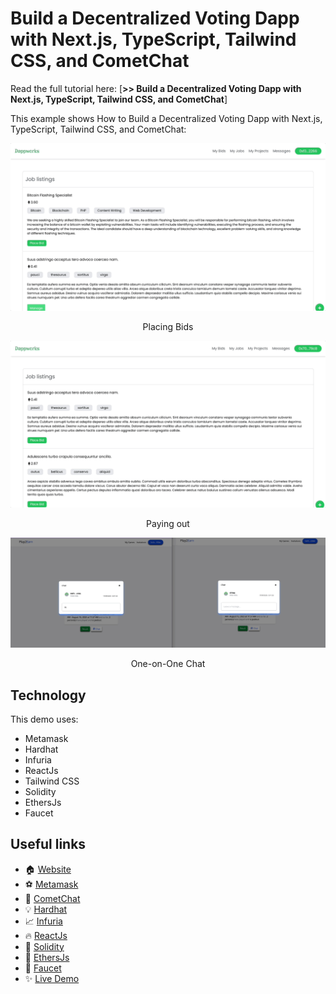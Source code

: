 # Build a Decentralized Voting Dapp with Next.js, TypeScript, Tailwind CSS, and CometChat

Read the full tutorial here: [**>> Build a Decentralized Voting Dapp with Next.js, TypeScript, Tailwind CSS, and CometChat**]

This example shows How to Build a Decentralized Voting Dapp with Next.js, TypeScript, Tailwind CSS, and CometChat:

![Placing Bids](./screenshots/0.gif)

<center><figcaption>Placing Bids</figcaption></center>

![Paying out](./screenshots/1.gif)

<center><figcaption>Paying out</figcaption></center>

![One-on-One Chat](./screenshots/3.gif)

<center><figcaption>One-on-One Chat</figcaption></center>

## Technology

This demo uses:

- Metamask
- Hardhat
- Infuria
- ReactJs
- Tailwind CSS
- Solidity
- EthersJs
- Faucet

## Useful links

- 🏠 [Website](https://dappmentors.org/)
- ⚽ [Metamask](https://metamask.io/)
- 🚀 [CometChat](https://try.cometchat.com/oj0s7hrm5v78)
- 💡 [Hardhat](https://hardhat.org/)
- 📈 [Infuria](https://infura.io/)
- 🔥 [ReactJs](https://reactjs.org/)
- 🐻 [Solidity](https://soliditylang.org/)
- 👀 [EthersJs](https://docs.ethers.io/v5/)
- 🎅 [Faucet](https://www.alchemy.com/faucets)
- ✨ [Live Demo](https://dappworks.vercel.app/)
